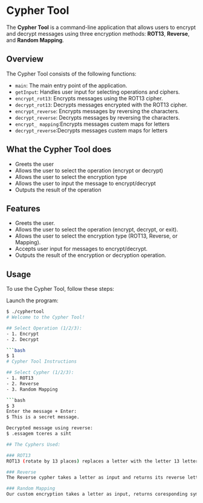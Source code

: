 # Cypher Tool

The **Cypher Tool** is a command-line application that allows users to encrypt and decrypt messages using three encryption methods: **ROT13**, **Reverse**, and  **Random Mapping**.

## Overview

The Cypher Tool consists of the following functions:

- `main`: The main entry point of the application.
- `getInput`: Handles user input for selecting operations and ciphers.
- `encrypt_rot13`: Encrypts messages using the ROT13 cipher.
- `decrypt_rot13`: Decrypts messages encrypted with the ROT13 cipher.
- `encrypt_reverse`: Encrypts messages by reversing the characters.
- `decrypt_reverse`: Decrypts messages  by reversing the characters.
- `encrypt_ mapping`:Encrypts messages custem maps for letters
- `decrypt_reverse`:Decrypts messages custem maps for letters

## What the Cypher Tool does

- Greets the user
- Allows the user to select the operation (encrypt or decrypt)
- Allows the user to select the encryption type
- Allows the user to input the message to encrypt/decrypt
- Outputs the result of the operation


## Features

- Greets the user.
- Allows the user to select the operation (encrypt, decrypt, or exit).
- Allows the user to select the encryption type (ROT13, Reverse, or Mapping).
- Accepts user input for messages to encrypt/decrypt.
- Outputs the result of the encryption or decryption operation.

## Usage

To use the Cypher Tool, follow these steps:

Launch the program:
```bash
$ ./cyphertool
# Welcome to the Cypher Tool!

## Select Operation (1/2/3):
- 1. Encrypt
- 2. Decrypt

```bash
$ 1
# Cypher Tool Instructions

## Select Cypher (1/2/3):
- 1. ROT13
- 2. Reverse
- 3. Random Mapping

```bash
$ 3
Enter the message + Enter:
$ This is a secret message.

Decrypted message using reverse:
$ .essagem tceres a siht

## The Cyphers Used:

### ROT13
ROT13 (rotate by 13 places) replaces a letter with the letter 13 letters after it in the alphabet.

### Reverse
The Reverse cypher takes a letter as input and returns its reverse letter in the Latin alphabet.

### Random Mapping
Our custom encryption takes a letter as input, returns coresponding symbols from the map list letter in the Latin alphabet.

